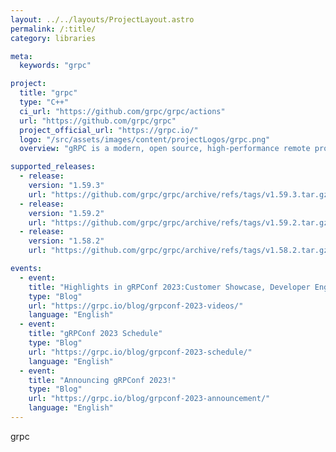 ```yaml
---
layout: ../../layouts/ProjectLayout.astro
permalink: /:title/
category: libraries

meta:
  keywords: "grpc"

project:
  title: "grpc"
  type: "C++"
  ci_url: "https://github.com/grpc/grpc/actions"
  url: "https://github.com/grpc/grpc"
  project_official_url: "https://grpc.io/"
  logo: "/src/assets/images/content/projectLogos/grpc.png"
  overview: "gRPC is a modern, open source, high-performance remote procedure call (RPC) framework that can run anywhere. gRPC enables client and server applications to communicate transparently, and simplifies the building of connected systems."

supported_releases:
  - release:
    version: "1.59.3"
    url: "https://github.com/grpc/grpc/archive/refs/tags/v1.59.3.tar.gz"
  - release:
    version: "1.59.2"
    url: "https://github.com/grpc/grpc/archive/refs/tags/v1.59.2.tar.gz"
  - release:
    version: "1.58.2"
    url: "https://github.com/grpc/grpc/archive/refs/tags/v1.58.2.tar.gz"

events:
  - event:
    title: "Highlights in gRPConf 2023:Customer Showcase, Developer Engagement, Birds of Feathers Discussions and more."
    type: "Blog"
    url: "https://grpc.io/blog/grpconf-2023-videos/"
    language: "English"
  - event:
    title: "gRPConf 2023 Schedule"
    type: "Blog"
    url: "https://grpc.io/blog/grpconf-2023-schedule/"
    language: "English"
  - event:
    title: "Announcing gRPConf 2023!"
    type: "Blog"
    url: "https://grpc.io/blog/grpconf-2023-announcement/"
    language: "English"
---
```


<p>grpc</p>
